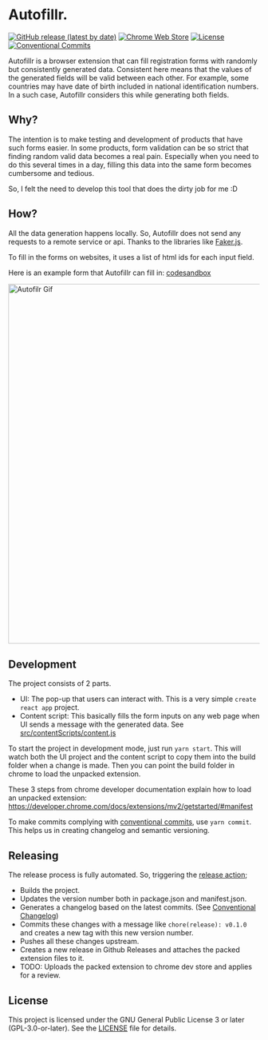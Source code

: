 # Autofillr.

[![GitHub release (latest by date)](https://img.shields.io/github/v/release/umutcanbolat/Autofillr?label=latest%20release&logo=github&style=flat-square)](https://github.com/umutcanbolat/Autofillr/releases/latest)
[![Chrome Web Store](https://img.shields.io/chrome-web-store/v/jcgfleiagjfjlgdpbignhphpdcbjplco?color=light-green&logo=google-chrome&logoColor=white&style=flat-square)](https://chrome.google.com/webstore/detail/autofillr/jcgfleiagjfjlgdpbignhphpdcbjplco)
[![License](https://img.shields.io/github/license/umutcanbolat/Autofillr?logoColor=white&logo=gnu&style=flat-square)](LICENSE)
[![Conventional Commits](https://img.shields.io/badge/conventional%20commits-1.0.0-fe5196.svg?style=flat-square)](https://conventionalcommits.org)

Autofillr is a browser extension that can fill registration forms with randomly but consistently generated data. Consistent here means that the values of the generated fields will be valid between each other. For example, some countries may have date of birth included in national identification numbers. In a such case, Autofillr considers this while generating both fields.

## Why?

The intention is to make testing and development of products that have such forms easier. In some products, form validation can be so strict that finding random valid data becomes a real pain. Especially when you need to do this several times in a day, filling this data into the same form becomes cumbersome and tedious.

So, I felt the need to develop this tool that does the dirty job for me :D

## How?

All the data generation happens locally. So, Autofillr does not send any requests to a remote service or api. Thanks to the libraries like [Faker.js](https://github.com/marak/Faker.js/).

To fill in the forms on websites, it uses a list of html ids for each input field.

Here is an example form that Autofillr can fill in: [codesandbox](https://8vc76.csb.app/)

<img src="https://user-images.githubusercontent.com/10065235/109368480-8adcfd00-7899-11eb-85a9-293b67c69688.gif" alt="Autofilr Gif" width="720"/>

## Development

The project consists of 2 parts.

- UI: The pop-up that users can interact with. This is a very simple `create react app` project.
- Content script: This basically fills the form inputs on any web page when UI sends a message with the generated data. See [src/contentScripts/content.js](src/contentScripts/content.js)

To start the project in development mode, just run `yarn start`. This will watch both the UI project and the content script to copy them into the build folder when a change is made. Then you can point the build folder in chrome to load the unpacked extension.

These 3 steps from chrome developer documentation explain how to load an unpacked extension: https://developer.chrome.com/docs/extensions/mv2/getstarted/#manifest

To make commits complying with [conventional commits](https://www.conventionalcommits.org/), use `yarn commit`. This helps us in creating changelog and semantic versioning.

## Releasing

The release process is fully automated. So, triggering the [release action](https://github.com/umutcanbolat/Autofillr/actions/workflows/release.yml);

- Builds the project.
- Updates the version number both in package.json and manifest.json.
- Generates a changelog based on the latest commits. (See [Conventional Changelog](https://github.com/conventional-changelog))
- Commits these changes with a message like `chore(release): v0.1.0` and creates a new tag with this new version number.
- Pushes all these changes upstream.
- Creates a new release in Github Releases and attaches the packed extension files to it.
- TODO: Uploads the packed extension to chrome dev store and applies for a review.

## License

This project is licensed under the GNU General Public License 3 or later (GPL-3.0-or-later). See the [LICENSE](LICENSE) file for details.

